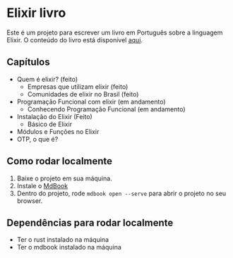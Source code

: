 # Elixir livro

Este é um projeto para escrever um livro em Português sobre a linguagem Elixir. O conteúdo do livro está disponível [aqui](allefgomes.com/elixir-livro/).

## Capítulos
- Quem é elixir? (feito)
  - Empresas que utilizam elixir (feito)
  - Comunidades de elixir no Brasil (feito)
- Programação Funcional com elixir (em andamento)
  - Conhecendo Programação Funcional (em andamento)
- Instalação do Elixir (Feito)
  - Básico de Elixir
- Módulos e Funções no Elixir
- OTP, o que é?

## Como rodar localmente
1. Baixe o projeto em sua máquina.
2. Instale o [MdBook](https://rust-lang.github.io/mdBook/guide/installation.html)
3. Dentro do projeto, rode `mdbook open --serve` para abrir o projeto no seu browser.

## Dependências para rodar localmente
- Ter o rust instalado na máquina
- Ter o mdbook instalado na máquina
